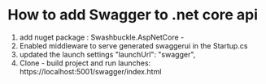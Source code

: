 # How to add Swagger to .net core api
1. add nuget package : Swashbuckle.AspNetCore -
2. Enabled middleware to serve generated swaggerui in the Startup.cs 
3. updated the launch settings "launchUrl": "swagger",
5. Clone - build project and run launches: https://localhost:5001/swagger/index.html
